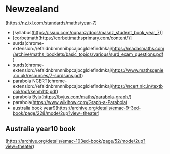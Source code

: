 # Newzealand
(https://nz.ixl.com/standards/maths/year-7)

* [syllabus(https://issuu.com/oupanz/docs/masnz_student_book_year_7)]
* [corbetmath(https://corbettmathsprimary.com/content/)]
* surds(chrome-extension://efaidnbmnnnibpcajpcglclefindmkaj/https://madasmaths.com/archive/maths_booklets/basic_topics/various/surd_exam_questions.pdf)
* surds(chrome-extension://efaidnbmnnnibpcajpcglclefindmkaj/https://www.mathsgenie.co.uk/resources/7-surdsans.pdf)
* parabola NCERT(chrome-extension://efaidnbmnnnibpcajpcglclefindmkaj/https://ncert.nic.in/textbook/pdf/kemh110.pdf)
* parabola Byju(https://byjus.com/maths/parabola-graph/)
* parabola(https://www.wikihow.com/Graph-a-Parabola)
* australia book year9(https://archive.org/details/emac-9-3ed-book/page/228/mode/2up?view=theater)
## Australia year10 book
(https://archive.org/details/emac-103ed-book/page/52/mode/2up?view=theater)
